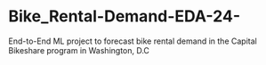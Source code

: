 # Bike_Rental-Demand-EDA-24-
End-to-End ML project to forecast bike rental demand in the Capital Bikeshare program in Washington, D.C
